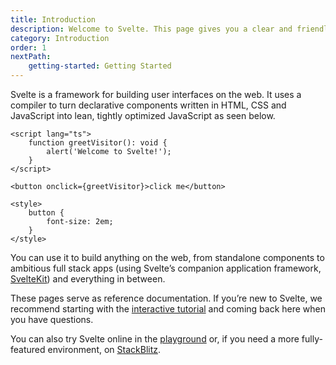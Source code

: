 ```yaml
---
title: Introduction
description: Welcome to Svelte. This page gives you a clear and friendly overview of what Svelte is, how it works, and why developers love it. Whether you're new to web development or switching from another framework, you'll find everything you need to understand the basics and get started quickly.
category: Introduction
order: 1
nextPath:
    getting-started: Getting Started
---
```


Svelte is a framework for building user interfaces on the web. It uses a compiler to turn declarative components written in HTML, CSS and JavaScript into lean, tightly optimized JavaScript as seen below.

```svelte
<script lang="ts">
	function greetVisitor(): void {
		alert('Welcome to Svelte!');
	}
</script>

<button onclick={greetVisitor}>click me</button>

<style>
	button {
		font-size: 2em;
	}
</style>
```

You can use it to build anything on the web, from standalone components to ambitious full stack apps (using Svelte’s companion application framework, [SvelteKit](/docs/kit)) and everything in between.

These pages serve as reference documentation. If you’re new to Svelte, we recommend starting with the [interactive tutorial](/tutorial/svelte) and coming back here when you have questions.

You can also try Svelte online in the [playground](/playground) or, if you need a more fully-featured environment, on [StackBlitz](https://sveltekit.new).
